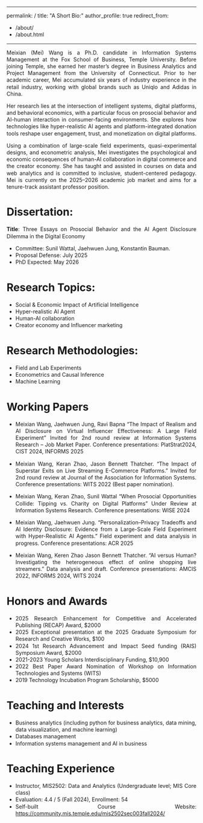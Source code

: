 <div style="width: 100%; line-height: 1.3; margin-left: 2em; margin-right: 0em; margin-bottom: 0.2em; text-align: justify" markdown="1">

---
permalink: /
title: "A Short Bio:"
author_profile: true
redirect_from: 
  - /about/
  - /about.html
---

Meixian (Mei) Wang is a Ph.D. candidate in Information Systems Management at the Fox School of Business, Temple University. Before joining Temple, she earned her master’s degree in Business Analytics and Project Management from the University of Connecticut. Prior to her academic career, Mei accumulated six years of industry experience in the retail industry, working with global brands such as Uniqlo and Adidas in China.

Her research lies at the intersection of intelligent systems, digital platforms, and behavioral economics, with a particular focus on prosocial behavior and AI-human interaction in consumer-facing environments. She explores how technologies like hyper-realistic AI agents and platform-integrated donation tools reshape user engagement, trust, and monetization on digital platforms.

Using a combination of large-scale field experiments, quasi-experimental designs, and econometric analysis, Mei investigates the psychological and economic consequences of human-AI collaboration in digital commerce and the creator economy. She has taught and assisted in courses on data and web analytics and is committed to inclusive, student-centered pedagogy. Mei is currently on the 2025–2026 academic job market and aims for a tenure-track assistant professor position.

Dissertation:
======
**Title**: Three Essays on Prosocial Behavior and the AI Agent Disclosure Dilemma in the Digital Economy

* Committee:  Sunil Wattal, Jaehwuen Jung, Konstantin Bauman.
* Proposal Defense: July 2025
* PhD Expected: May 2026

Research Topics:
======
* Social & Economic Impact of Artificial Intelligence
* Hyper-realistic AI Agent
* Human-AI collaboration
* Creator economy and Influencer marketing

Research Methodologies:
======
* Field and Lab Experiments
* Econometrics and Causal Inference
* Machine Learning

Working Papers
======
* Meixian Wang, Jaehwuen Jung, Ravi Bapna “The Impact of Realism and AI Disclosure on Virtual Influencer Effectiveness: A Large Field Experiment”
  Invited for 2nd round review at Information Systems Research – Job Market Paper.
  Conference presentations: PlatStrat2024, CIST 2024, INFORMS 2025
  
* Meixian Wang, Keran Zhao, Jason Bennett Thatcher. “The Impact of Superstar Exits on Live Streaming E-Commerce Platforms.”
  Invited for 2nd round review at Journal of the Association for Information Systems.
  Conference presentations: WITS 2022 (Best paper nomination).
  
* Meixian Wang, Keran Zhao, Sunil Wattal “When Prosocial Opportunities Collide: Tipping vs. Charity on Digital Platforms”
  Under Review at Information Systems Research.
  Conference presentations: WISE 2024
  
* Meixian Wang, Jaehwuen Jung. “Personalization–Privacy Tradeoffs and AI Identity Disclosure: Evidence from a Large-Scale Field Experiment with Hyper-Realistic AI Agents.”
  Field experiment and data analysis in progress.
  Conference presentations: ACR 2025
  
* Meixian Wang, Keren Zhao Jason Bennett Thatcher. “AI versus Human? Investigating the heterogeneous effect of online shopping live streamers.”
  Data analysis and draft.
  Conference presentations: AMCIS 2022, INFORMS 2024, WITS 2024

Honors and Awards
======
* 2025 Research Enhancement for Competitive and Accelerated Publishing (RECAP) Award, $2000
* 2025 Exceptional presentation at the 2025 Graduate Symposium for Research and Creative Works, $100
* 2024 1st Research Advancement and Impact Seed funding (RAIS) Symposium Award, $2000
* 2021-2023 Young Scholars Interdisciplinary Funding, $10,900
* 2022 Best Paper Award Nomination of Workshop on Information Technologies and Systems (WITS)
* 2019 Technology Incubation Program Scholarship, $5000

Teaching and Interests
======
* Business analytics (including python for business analytics, data mining, data visualization, and machine learning)
* Databases management
* Information systems management and AI in business

Teaching Experience
======
* Instructor, MIS2502: Data and Analytics (Undergraduate level; MIS Core class)
* Evaluation: 4.4 / 5 (Fall 2024), Enrollment: 54
* Self-built Course Website: https://community.mis.temple.edu/mis2502sec003fall2024/
